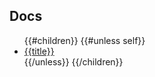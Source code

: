 ## Docs

<ul>
{{#children}}
{{#unless self}}
<li><a href="{{href}}">{{title}}</a></li>
{{/unless}}
{{/children}}
</ul>
